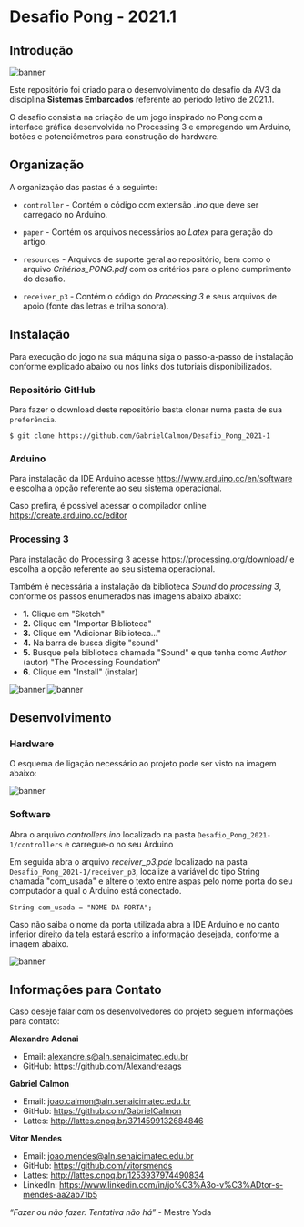 # Desafio Pong - 2021.1

## Introdução
![banner](https://github.com/GabrielCalmon/Desafio_Pong_2021-1/blob/main/resources/banner.PNG?raw=true)

Este repositório foi criado para o desenvolvimento do desafio da AV3 da disciplina **Sistemas Embarcados** referente ao período letivo de 2021.1.

O desafio consistia na criação de um jogo inspirado no Pong com a interface gráfica desenvolvida no Processing 3 e empregando um Arduino, botões e potenciômetros para construção do hardware.

## Organização
A organização das pastas é a seguinte:

- `controller` - Contém o código com extensão *.ino* que deve ser carregado no Arduino.

- `paper` - Contém os arquivos necessários ao *Latex* para geração do artigo. 
  
- `resources` - Arquivos de suporte geral ao repositório, bem como o arquivo *Critérios_PONG.pdf* com os critérios para o pleno cumprimento do desafio.

- `receiver_p3` - Contém o código do *Processing 3* e seus arquivos de apoio (fonte das letras e trilha sonora).

## Instalação
Para execução do jogo na sua máquina siga o passo-a-passo de instalação conforme explicado abaixo ou nos links dos tutoriais disponibilizados.

### Repositório GitHub
Para fazer o download deste repositório basta clonar numa pasta de sua `preferência`.

```
$ git clone https://github.com/GabrielCalmon/Desafio_Pong_2021-1
``` 

### Arduino
Para instalação da IDE Arduino acesse https://www.arduino.cc/en/software e escolha a opção referente ao seu sistema operacional.

Caso prefira, é possível acessar o compilador online https://create.arduino.cc/editor

### Processing 3
Para instalação do Processing 3 acesse https://processing.org/download/ e escolha a opção referente ao seu sistema operacional.

Também é necessária a instalação da biblioteca *Sound* do *processing 3*, conforme os passos enumerados nas imagens abaixo abaixo:

- **1.** Clique em "Sketch"
- **2.** Clique em "Importar Biblioteca"
- **3.** Clique em "Adicionar Biblioteca..."
- **4.** Na barra de busca digite "sound"
- **5.** Busque pela biblioteca chamada "Sound" e que tenha como *Author* (autor) "The Processing Foundation"
- **6.** Clique em "Install" (instalar)

![banner](https://github.com/GabrielCalmon/Desafio_Pong_2021-1/blob/main/resources/processing-bib-1.png?raw=true)
![banner](https://github.com/GabrielCalmon/Desafio_Pong_2021-1/blob/main/resources/processing-bib-2.png?raw=true)

## Desenvolvimento
### Hardware
O esquema de ligação necessário ao projeto pode ser visto na imagem abaixo:

![banner](https://github.com/GabrielCalmon/Desafio_Pong_2021-1/blob/main/resources/circuito-ligacoes.jpeg?raw=true)

### Software
Abra o arquivo *controllers.ino* localizado na pasta ```Desafio_Pong_2021-1/controllers``` e carregue-o no seu Arduino

Em seguida abra o arquivo *receiver_p3.pde* localizado na pasta ```Desafio_Pong_2021-1/receiver_p3```, localize a variável do tipo String chamada "com_usada" e altere o texto entre aspas pelo nome porta do seu computador a qual o Arduino está conectado.

```String com_usada = "NOME DA PORTA";```

Caso não saiba o nome da porta utilizada abra a IDE Arduino e no canto inferior direito da tela estará escrito a informação desejada, conforme a imagem abaixo.

![banner](https://github.com/GabrielCalmon/Desafio_Pong_2021-1/blob/main/resources/arduino-porta.png?raw=true)

## Informações para Contato
Caso deseje falar com os desenvolvedores do projeto seguem informações para contato:

**Alexandre Adonai**
- Email: alexandre.s@aln.senaicimatec.edu.br
- GitHub: https://github.com/Alexandreaags

**Gabriel Calmon**
- Email: joao.calmon@aln.senaicimatec.edu.br
- GitHub: https://github.com/GabrielCalmon
- Lattes: http://lattes.cnpq.br/3714599132684846

**Vitor Mendes**
- Email: joao.mendes@aln.senaicimatec.edu.br
- GitHub: https://github.com/vitorsmends
- Lattes: http://lattes.cnpq.br/1253937974490834
- LinkedIn: https://www.linkedin.com/in/jo%C3%A3o-v%C3%ADtor-s-mendes-aa2ab71b5

*“Fazer ou não fazer. Tentativa não há”* - Mestre Yoda